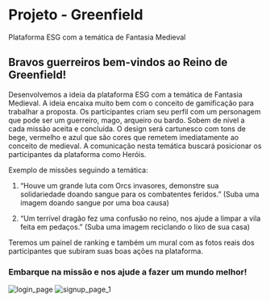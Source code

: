 # Projeto - Greenfield
Plataforma ESG com a temática de Fantasia Medieval

## Bravos guerreiros bem-vindos ao Reino de Greenfield!

Desenvolvemos a ideia da plataforma ESG com a temática de Fantasia Medieval. A ideia encaixa muito bem com o conceito de gamificação para trabalhar a proposta. Os participantes criam seu perfil com um personagem que pode ser um guerreiro, mago, arqueiro ou bardo. Sobem de nível a cada missão aceita e concluída. O design será cartunesco com tons de bege, vermelho e azul que são cores que remetem imediatamente ao conceito de medieval. 
A comunicação nesta temática buscará posicionar os participantes da plataforma como Heróis.

Exemplo de missões seguindo a temática: 
1. “Houve um grande luta com Orcs invasores, demonstre sua solidariedade doando sangue para os combatentes feridos.”
(Suba uma imagem doando sangue por uma boa causa)

2. “Um terrível dragão fez uma confusão no reino, nos ajude a limpar a vila feita em pedaços.”
(Suba uma imagem reciclando o lixo de sua casa)

Teremos um painel de ranking e também um mural com as fotos reais dos participantes que subiram suas boas ações na plataforma.

### Embarque na missão e nos ajude a fazer um mundo melhor!
![login_page](https://github.com/RickFernandez/Greenfield/assets/89798238/32dda9e0-d869-4cdd-bbd5-5ad711957007)
![signup_page_1](https://github.com/RickFernandez/Greenfield/assets/89798238/09759ea0-8911-4800-9361-d71edebeb4f7)
